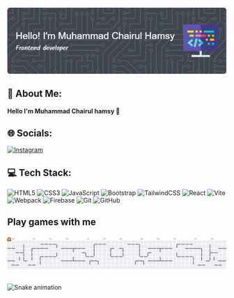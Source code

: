 <!-- ## Hi there 👋 -->

![Muhammad Chairul Hamsy](./img/github-header-img-1.png)

## 💫 About Me:
#### Hello I'm Muhammad Chairul hamsy 👋<br>


## 🌐 Socials:
[![Instagram](https://img.shields.io/badge/Instagram-%23E4405F.svg?logo=Instagram&logoColor=white)](https://instagram.com/hamsydev)

## 💻 Tech Stack:
![HTML5](https://img.shields.io/badge/html5-%23E34F26.svg?style=for-the-badge&logo=html5&logoColor=white) ![CSS3](https://img.shields.io/badge/css3-%231572B6.svg?style=for-the-badge&logo=css3&logoColor=white) ![JavaScript](https://img.shields.io/badge/javascript-%23323330.svg?style=for-the-badge&logo=javascript&logoColor=%23F7DF1E) ![Bootstrap](https://img.shields.io/badge/bootstrap-%238511FA.svg?style=for-the-badge&logo=bootstrap&logoColor=white) ![TailwindCSS](https://img.shields.io/badge/tailwindcss-%2338B2AC.svg?style=for-the-badge&logo=tailwind-css&logoColor=white) ![React](https://img.shields.io/badge/react-%2320232a.svg?style=for-the-badge&logo=react&logoColor=%2361DAFB) ![Vite](https://img.shields.io/badge/vite-%23646CFF.svg?style=for-the-badge&logo=vite&logoColor=white) ![Webpack](https://img.shields.io/badge/webpack-%238DD6F9.svg?style=for-the-badge&logo=webpack&logoColor=black) ![Firebase](https://img.shields.io/badge/firebase-a08021?style=for-the-badge&logo=firebase&logoColor=ffcd34) ![Git](https://img.shields.io/badge/git-%23F05033.svg?style=for-the-badge&logo=git&logoColor=white) ![GitHub](https://img.shields.io/badge/github-%23121011.svg?style=for-the-badge&logo=github&logoColor=white)

<h2 align="left">Play games with me</h2>

###

<picture>
  <source media="(prefers-color-scheme: dark)" srcset="https://raw.githubusercontent.com/MuhammadChairulHamsy/MuhammadChairulHamsy/output/pacman-contribution-graph-dark.svg">
  <source media="(prefers-color-scheme: light)" srcset="https://raw.githubusercontent.com/MuhammadChairulHamsy/MuhammadChairulHamsy/output/pacman-contribution-graph.svg">
  <img alt="pacman contribution graph" src="https://raw.githubusercontent.com/MuhammadChairulHamsy/MuhammadChairulHamsy/output/pacman-contribution-graph.svg">
</picture>

###

<img src="https://raw.githubusercontent.com/MuhammadChairulHamsy/MuhammadChairulHamsy/output/snake.svg" alt="Snake animation" />

###